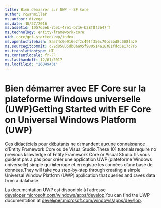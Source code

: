 ```yaml
---
title: Bien démarrer sur UWP - EF Core
author: rowanmiller
ms.author: divega
ms.date: 10/27/2016
ms.assetid: 105765eb-7ce1-47e1-b716-b28f8f3647ff
ms.technology: entity-framework-core
uid: core/get-started/uwp/index
ms.openlocfilehash: 8ae74c0e916e2f2c49ff356c70cd5bd8c508fa29
ms.sourcegitcommit: c72d85805db0aa95f980514a18381fdc5e17c786
ms.translationtype: HT
ms.contentlocale: fr-FR
ms.lasthandoff: 12/01/2017
ms.locfileid: "26049431"
---
```

# <a name="getting-started-with-ef-core-on-universal-windows-platform-uwp"></a><span data-ttu-id="16ecc-102">Bien démarrer avec EF Core sur la plateforme Windows universelle (UWP)</span><span class="sxs-lookup"><span data-stu-id="16ecc-102">Getting Started with EF Core on Universal Windows Platform (UWP)</span></span>

<span data-ttu-id="16ecc-103">Ces didacticiels pour débutants ne demandent aucune connaissance d’Entity Framework Core ou de Visual Studio.</span><span class="sxs-lookup"><span data-stu-id="16ecc-103">These 101 tutorials require no previous knowledge of Entity Framework Core or Visual Studio.</span></span> <span data-ttu-id="16ecc-104">Ils vous guident pas à pas pour créer une application UWP (plateforme Windows universelle) simple qui interroge et enregistre les données d’une base de données.</span><span class="sxs-lookup"><span data-stu-id="16ecc-104">They will take you step-by-step through creating a simple Universal Window Platform (UWP) application that queries and saves data from a database.</span></span>

<span data-ttu-id="16ecc-105">La documentation UWP est disponible à l’adresse [developer.microsoft.com/windows/apps/develop](https://developer.microsoft.com/windows/apps/develop).</span><span class="sxs-lookup"><span data-stu-id="16ecc-105">You can find the UWP documentation at [developer.microsoft.com/windows/apps/develop](https://developer.microsoft.com/windows/apps/develop).</span></span>
